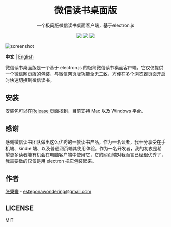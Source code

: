 <div align=center>
  <h1>微信读书桌面版</h1>
  <p>一个极简版微信读书桌面客户端，基于electron.js</p>
  <img src="https://img.shields.io/badge/electron-11.5.0-blue"/>
  <img src="https://img.shields.io/badge/typescript-3.9.5-blueviolet"/>
  <img src="https://img.shields.io/badge/downloaded-209-brightgreen"/>
</div>

![screenshot](./asset/app.png)

**中文** | [English](./README.en.md)

微信读书桌面版是一个基于 electron.js 的极简微信读书桌面客户端。它仅仅提供一个微信网页版的包装，与微信网页版功能全无二致，方便在多个浏览器页面开启时快速切换到微信读书。

## 安装

安装包可以在[Release 页面](https://github.com/estepona/wx-read-desktop/releases)找到，目前支持 Mac 以及 Windows 平台。

## 感谢

感谢微信读书团队做出这么优秀的一款读书产品，作为一名读者，我十分享受在手机端、kindle 端、以及普通网页端其使用体验。作为一名开发者，我的初衷是希望更多读者能有机会在电脑客户端中使用它，它的网页端对我而言已经很优秀了，我需要做的仅仅是用 electron 把它包装起来。

## 作者

[张秉寰](https://github.com/estepona) - esteponawondering@gmail.com

## LICENSE

MIT
